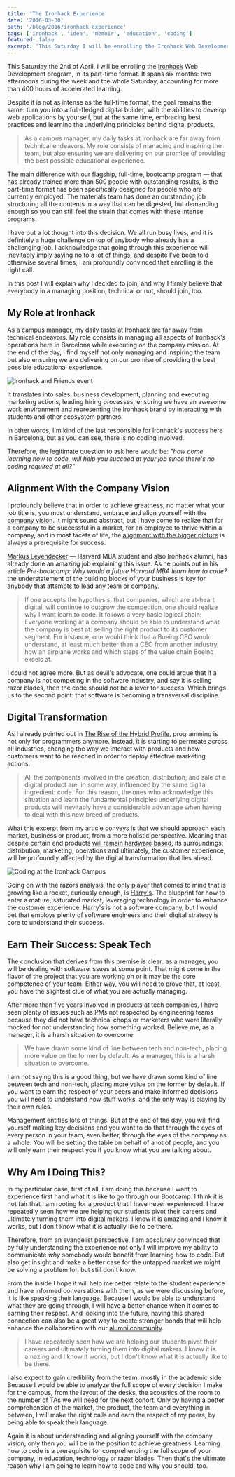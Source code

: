 ```yaml
---
title: 'The Ironhack Experience'
date: '2016-03-30'
path: '/blog/2016/ironhack-experience'
tags: ['ironhack', 'idea', 'memoir', 'education', 'coding']
featured: false
excerpt: 'This Saturday I will be enrolling the Ironhack Web Development program, and why everybody in a managing position, technical or not, should join, too.'
---
```


This Saturday the 2nd of April, I will be enrolling the [Ironhack](https://www.ironhack.com) Web Development program, in its part-time format. It spans six months: two afternoons during the week and the whole Saturday, accounting for more than 400 hours of accelerated learning.

Despite it is not as intense as the full-time format, the goal remains the same: turn you into a full-fledged digital builder, with the abilities to develop web applications by yourself, but at the same time, embracing best practices and learning the underlying principles behind digital products.

> As a campus manager, my daily tasks at Ironhack are far away from technical endeavors. My role consists of managing and inspiring the team, but also ensuring we are delivering on our promise of providing the best possible educational experience.

The main difference with our flagship, full-time, bootcamp program — that has already trained more than 500 people with outstanding results, is the part-time format has been specifically designed for people who are currently employed. The materials team has done an outstanding job structuring all the contents in a way that can be digested, but demanding enough so you can still feel the strain that comes with these intense programs.

I have put a lot thought into this decision. We all run busy lives, and it is definitely a huge challenge on top of anybody who already has a challenging job. I acknowledge that going through this experience will inevitably imply saying no to a lot of things, and despite I've been told otherwise several times, I am profoundly convinced that enrolling is the right call.

In this post I will explain why I decided to join, and why I firmly believe that everybody in a managing position, technical or not, should join, too.

## My Role at Ironhack

As a campus manager, my daily tasks at Ironhack are far away from technical endeavors. My role consists in managing all aspects of Ironhack's operations here in Barcelona while executing on the company mission. At the end of the day, I find myself not only managing and inspiring the team but also ensuring we are delivering on our promise of providing the best possible educational experience.

![Ironhack and Friends event](../../images/ironhack-friends.jpg 'Ironhack and Friends event in the Barcelona Campus')

It translates into sales, business development, planning and executing marketing actions, leading hiring processes, ensuring we have an awesome work environment and representing the Ironhack brand by interacting with students and other ecosystem partners.

In other words, I'm kind of the last responsible for Ironhack's success here in Barcelona, but as you can see, there is no coding involved.

Therefore, the legitimate question to ask here would be: _"how come learning how to code, will help you succeed at your job since there's no coding required at all?"_

## Alignment With the Company Vision

I profoundly believe that in order to achieve greatness, no matter what your job title is, you must understand, embrace and align yourself with the [company vision](/blog/2014/vision). It might sound abstract, but I have come to realize that for a company to be successful in a market, for an employee to thrive within a company, and in most facets of life, the [alignment with the bigger picture](/blog/2017/alignment) is always a prerequisite for success.

[Markus Leyendecker](https://www.linkedin.com/in/leyendecker) — Harvard MBA student and also Ironhack alumni, has already done an amazing job explaining this issue. As he points out in his article _Pre-bootcamp: Why would a future Harvard MBA learn how to code?_ the understatement of the building blocks of your business is key for anybody that attempts to lead any team or company.

> If one accepts the hypothesis, that companies, which are at-heart digital, will continue to outgrow the competition, one should realize why I want learn to code. It follows a very basic logical chain: Everyone working at a company should be able to understand what the company is best at: selling the right product to its customer segment. For instance, one would think that a Boeing CEO would understand, at least much better than a CEO from another industry, how an airplane works and which steps of the value chain Boeing excels at.

I could not agree more. But as devil's advocate, one could argue that if a company is not competing in the software industry, and say it is selling razor blades, then the code should not be a lever for success. Which brings us to the second point: that software is becoming a transversal discipline.

## Digital Transformation

As I already pointed out in [The Rise of the Hybrid Profile](/blog/2016/hybrid-profile), programming is not only for programmers anymore. Instead, it is starting to permeate across all industries, changing the way we interact with products and how customers want to be reached in order to deploy effective marketing actions.

> All the components involved in the creation, distribution, and sale of a digital product are, in some way, influenced by the same digital ingredient: code. For this reason, the ones who acknowledge this situation and learn the fundamental principles underlying digital products will inevitably have a considerable advantage when having to deal with this new breed of products.

What this excerpt from my article conveys is that we should approach each market, business or product, from a more holistic perspective. Meaning that despite certain end products [will remain hardware based](/blog/2015/scale), its surroundings: distribution, marketing, operations and ultimately, the customer experience, will be profoundly affected by the digital transformation that lies ahead.

![Coding at the Ironhack Campus](../../images/ironhack-campus.jpg 'Coding at the Ironhack Campus')

Going on with the razors analysis, the only player that comes to mind that is growing like a rocket, curiously enough, is [Harry's](https://www.harrys.com/). The blueprint for how to enter a mature, saturated market, leveraging technology in order to enhance the customer experience. Harry's is not a software company, but I would bet that employs plenty of software engineers and their digital strategy is core to understand their success.

## Earn Their Success: Speak Tech

The conclusion that derives from this premise is clear: as a manager, you will be dealing with software issues at some point. That might come in the flavor of the project that you are working on or it may be the core competence of your team. Either way, you will need to prove that, at least, you have the slightest clue of what you are actually managing.

After more than five years involved in products at tech companies, I have seen plenty of issues such as PMs not respected by engineering teams because they did not have technical chops or marketers who were literally mocked for not understanding how something worked. Believe me, as a manager, it is a harsh situation to overcome.

> We have drawn some kind of line between tech and non-tech, placing more value on the former by default. As a manager, this is a harsh situation to overcome.

I am not saying this is a good thing, but we have drawn some kind of line between tech and non-tech, placing more value on the former by default. If you want to earn the respect of your peers and make informed decisions you will need to understand how stuff works, and the only way is playing by their own rules.

Management entitles lots of things. But at the end of the day, you will find yourself making key decisions and you want to do that through the eyes of every person in your team, even better, through the eyes of the company as a whole. You will be setting the table on behalf of a lot of people, and you will only earn their respect you if you know what you are talking about.

## Why Am I Doing This?

In my particular case, first of all, I am doing this because I want to experience first hand what it is like to go through our Bootcamp. I think it is not fair that I am rooting for a product that I have never experienced. I have repeatedly seen how we are helping our students pivot their careers and ultimately turning them into digital makers. I know it is amazing and I know it works, but I don't know what it is actually like to be there.

Therefore, from an evangelist perspective, I am absolutely convinced that by fully understanding the experience not only I will improve my ability to communicate _why_ somebody would benefit from learning how to code. But also get insight and make a better case for the untapped market we might be solving a problem for, but still don't know.

From the inside I hope it will help me better relate to the student experience and have informed conversations with them, as we were discussing before, it is like speaking their language. Because I would be able to understand what they are going through, I will have a better chance when it comes to earning their respect. And looking into the future, having this shared connection can also be a great way to create stronger bonds that will help enhance the collaboration with our [alumni community](/blog/2017/building-our-community).

> I have repeatedly seen how we are helping our students pivot their careers and ultimately turning them into digital makers. I know it is amazing and I know it works, but I don't know what it is actually like to be there.

I also expect to gain credibility from the team, mostly in the academic side. Because I would be able to analyze the full scope of every decision I make for the campus, from the layout of the desks, the acoustics of the room to the number of TAs we will need for the next cohort. Only by having a better comprehension of the market, the product, the team and everything in between, I will make the right calls and earn the respect of my peers, by being able to speak their language.

Again it is about understanding and aligning yourself with the company vision, only then you will be in the position to achieve greatness. Learning how to code is a prerequisite for comprehending the full scope of your company, in education, technology or razor blades. Then that's the ultimate reason why I am going to learn how to code and why you should, too.
